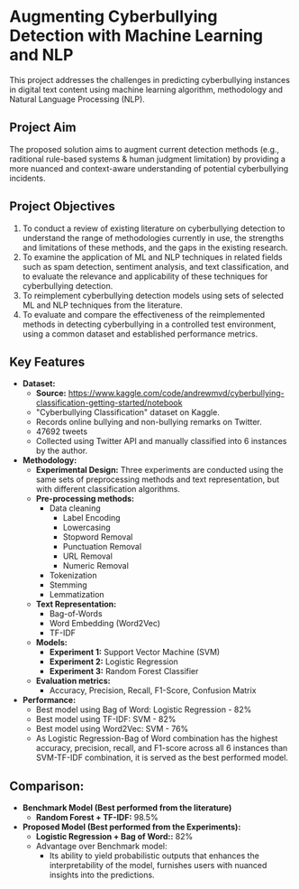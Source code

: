 # Augmenting Cyberbullying Detection with Machine Learning and NLP
This project addresses the challenges in predicting cyberbullying instances in digital text content using machine learning algorithm, methodology and Natural Language Processing (NLP).

## Project Aim
The proposed solution aims to augment current detection methods (e.g., raditional rule-based systems & human judgment limitation) by providing a more nuanced and context-aware understanding of potential cyberbullying incidents.

## Project Objectives
1. To conduct a review of existing literature on cyberbullying detection to understand the range of methodologies currently in use, the strengths and limitations of these methods, and the gaps in the existing research.
2. To examine the application of ML and NLP techniques in related fields such as spam detection, sentiment analysis, and text classification, and to evaluate the relevance and applicability of these techniques for cyberbullying detection.
3. To reimplement cyberbullying detection models using sets of selected ML and NLP techniques 
from the literature. 
4. To evaluate and compare the effectiveness of the reimplemented methods in detecting cyberbullying in a controlled test environment, using a common dataset and established performance metrics.

## Key Features
- **Dataset:**
  - **Source:** https://www.kaggle.com/code/andrewmvd/cyberbullying-classification-getting-started/notebook
  - "Cyberbullying Classification" dataset on Kaggle.
  - Records online bullying and non-bullying remarks on Twitter.
  - 47692 tweets
  - Collected using Twitter API and manually classified into 6 instances by the author.
- **Methodology:**
  - **Experimental Design:** Three experiments are conducted using the same sets of preprocessing methods and text representation, but with different classification algorithms.
  - **Pre-processing methods:**
    - Data cleaning
      - Label Encoding
      - Lowercasing
      - Stopword Removal
      - Punctuation Removal
      - URL Removal
      - Numeric Removal
    - Tokenization
    - Stemming
    - Lemmatization
  - **Text Representation:**
    - Bag-of-Words
    - Word Embedding (Word2Vec)
    - TF-IDF
  - **Models:** 
    - **Experiment 1:** Support Vector Machine (SVM)
    - **Experiment 2:** Logistic Regression
    - **Experiment 3:** Random Forest Classifier
  - **Evaluation metrics:**
    - Accuracy, Precision, Recall, F1-Score, Confusion Matrix
- **Performance:**
  - Best model using Bag of Word: Logistic Regression - 82%
  - Best model using TF-IDF: SVM - 82%
  - Best model using Word2Vec: SVM - 76%
  - As Logistic Regression-Bag of Word combination has the highest accuracy, precision, recall, and F1-score across all 6 instances than SVM-TF-IDF combination, it is served as the best performed model.

## **Comparison:**
  - **Benchmark Model (Best performed from the literature)**
    - **Random Forest + TF-IDF:** 98.5%
  - **Proposed Model (Best performed from the Experiments):**
    - **Logistic Regression + Bag of Word::** 82%
    - Advantage over Benchmark model:
      - Its ability to yield probabilistic outputs that enhances the interpretability of the model, furnishes users with nuanced insights into the predictions.
